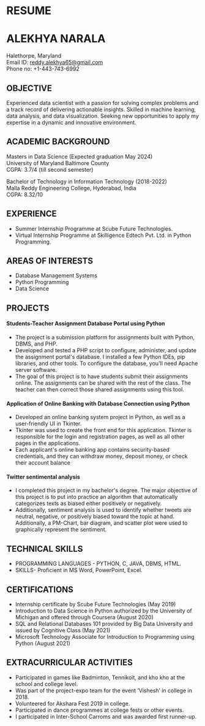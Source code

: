 # RESUME

# ALEKHYA NARALA  
Halethorpe, Maryland  
Email ID: reddy.alekhya65@gmail.com  
Phone no: +1-443-743-6992 
   
## OBJECTIVE  
Experienced data scientist with a passion for solving complex problems and a track record of delivering actionable insights. Skilled in machine learning, data analysis, and data visualization. Seeking new opportunities to apply my expertise in a dynamic and innovative environment.

## ACADEMIC BACKGROUND  
Masters in Data Science (Expected graduation May 2024)  
University of Maryland Baltimore County  
CGPA: 3.7/4 (till second semester) 
 
Bachelor of Technology in Information Technology (2018-2022)  
Malla Reddy Engineering College, Hyderabad, India  
CGPA: 8.32/10 
   
## EXPERIENCE  
- Summer Internship Programme at Scube Future Technologies.  
-	Virtual Internship Programme at Skilligence Edtech Pvt. Ltd. in Python Programming.  

## AREAS OF INTERESTS  
-	Database Management Systems  
-	Python Programming  
-	Data Science  
    
## PROJECTS  
#### Students-Teacher Assignment Database Portal using Python  
- The project is a submission platform for assignments built with Python, DBMS, and PHP.  
- Developed and tested a PHP script to configure, administer, and update the assignment portal's database. I installed a few Python IDEs, pip libraries, and other tools. To configure the database, you'll need Apache server software.  
- The goal of this project is to have students submit their assignments online. The assignments can be shared with the rest of the class. The teacher can then correct those shared assignments using this tool.  

#### Application of Online Banking with Database Connection using Python  
- Developed an online banking system project in Python, as well as a user-friendly UI in Tkinter. 
- Tkinter was used to create the front end for this application. Tkinter is responsible for the login and registration pages, as well as all other pages in the applications.
- Each applicant's online banking app contains security-based credentials, and they can withdraw money, deposit money, or check their account balance
 
#### Twitter sentimental analysis
- I completed this project in my bachelor's degree. The major objective of this project is to put into practice an algorithm that automatically categorizes texts as biased either positively or negatively.
- Additionally, sentiment analysis is used to identify whether tweets are neutral, negative, or positively biased toward the topic at hand. Additionally, a PM-Chart, bar diagram, and scatter plot were used to graphically represent the sentiment.

## TECHNICAL SKILLS  
- PROGRAMMING LANGUAGES - PYTHON, C, JAVA, DBMS, HTML.  
- SKILLS- Proficient in MS Word, PowerPoint, Excel. 
  
## CERTIFICATIONS  
-	Internship certificate by Scube Future Technologies (May 2019)  
-	Introduction to Data Science in Python authorized by the University of Michigan and offered through Coursera (August 2020)  
-	SQL and Relational Databases 101 provided by Big Data University and issued by Cognitive Class (May 2021)  
-	Microsoft Technology Associate for Introduction to Programming using Python (August 2021)  

## EXTRACURRICULAR ACTIVITIES  
-	Participated in games like Badminton, Tennikoit, and kho kho at the school and college level.  
-	Was part of the project-expo team for the event ‘Vishesh’ in college in 2018.  
-	Volunteered for Akshara Fest 2019 in college.  
-	Participated in dance programmes at college fests or other events.  
-	I participated in Inter-School Carroms and was awarded first runner-up.  
